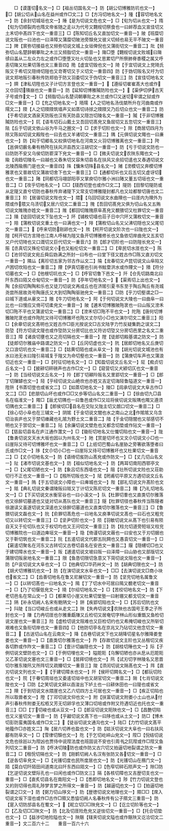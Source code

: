 <!-- { "loadSidebar": true } -->
　　□【谟蓬切名文一】□【祖丛切国名文一】防【胡公切博雅防坑也文一】□【胡公切从山名在益州或作□文二】□【方冯切地名文一】隀【容切地名文一】防【余封切城垣也文一】陲【是为切说文危也文一】□【旬为切从也文一】隋【旬为切顺裂肉也隋文帝省随之辵以为代号又翾规切祭食也一曰衅荐血又宣佳切又土禾切中髙四下也文一重音三】□【陈知切丘名又直加切文一重音一】陂【班糜切说文阪也一曰池也一曰泽障又蒲糜切陂池旁頽皃又彼义切倾也易无平不陂文一重音二】陴【賔弥切接益也又频弥切说文城上女垣俾倪也又蒲街切文一重音二】阰【频弥切山名楚辞朝搴阰之木兰又频脂切文一重音一】隓□堕【翾规切说文败城曰隓徐曰盖从二左众力左之或作□堕堕又吐火切坠也又思累切尸所祭肺脊黍稷之属又呼恚切隓又杜果切落也文三重音四】陒【虚宜切毁也文一】陭【于宜切说文上党陭氏阪又于希切又隠绮切隑也又竒寄切又于义切文一重音四】防【于妫切阪名又吁为切说文郑地阪引春秋传防郑伯于防又羽委切又于伪切文一重音三】防【宣佳切地名文一】隮【津私切陞也又子计切方言登也文一重音一】【遵绥切崔崔髙大也或作又仓回切隤崩也文一重音一】防【延知切博雅隇防险也文一】【渠伊切伊古天子号或作文一】□【频脂切山名楚词朝搴阰之木兰或作□又迷切牢谓之狱或作□文一重音一】□【充之切地名文一】陑隭【人之切地名汤伐桀所升在河曲南或作隭文二】陾【人之切陾陾筑墙声又如蒸切诗捄之陾陾又乃后切众也文一重音二】防【于希切说文酒泉天防阪也汉有天防县又隠岂切陵名文一重音一】隇【于非切博雅隇防险也文一】阢【语韦切石山戴土又吾回切髙皃又鱼屈切又五忽切文一重音三】阹【丘于切说文依山谷为牛马之圈文一】□【求于切阶也文一】除【商居切四月为除又陈如切说文殿陛也一曰去也又羊诸切文一重音二】隅【元俱切说文陬也一曰亷也文一】防【匃于切郷名又权俱切地名在河南又火羽切博雅离也文一重音二】陓【邕俱切薮名秦有杨陓在扶风汧县西又汪胡切文一重音一】防【亏于切说文防也一曰防防不安又乌侯切防窬深下皃文一重音一】□【微夫切说文农陜东陬也文一】隃【询趋切陵名一曰越也又舂朱切又容朱切县名在扶风又余招切逺也又舂遇切说文北陵西隃鴈门是也文一重音四】陎【慵朱切陎县名文一】陠【滂模切又奔模切博雅衺也又普故切又蒲故切舍下也文一重音三】□【通都切圻也又后五切又虚讶切也文一重音二】陼【同都切冯翊郃阳亭又掌庾切尔雅小洲曰陼又董五切垣也文一重音二】□【攻乎切地名文一】□□【牋西切登也或作□文二】隄防【田黎切隄防或从定隄又直兮切防也春秋传弃诸隄下又常支切博雅隄封都凡也又竝都黎切唐也文二重音三】阶【居谐切说文陛也文一】隈【乌回切说文水曲隩也一曰厓内为隩外为隈或作隈又乌渍切又居六切文二重音二】隗【吾回切髙皃又俱为切山名又五贿切说文陮隗亦姓文一重音二】陮【都回切陮隗原阜髙皃又覩猥切又杜罪切文一重音二】隤【徒回切说文下坠也文一】阫【铺枚切墙也荘子日中穴阫又蒲枚切文一重音一】陪【蒲枚切说文重土也一曰满也文一】陫【蒲枚切山名又父沸切隠也又父尾切文一重音二】【呼来切防刚卵也文一】陔【柯开切说文阶次也一曰陇也文一】隑【柯开切方言陭也江南人呼梯为隑又鱼开切博雅修长也又鱼依切岸曲皃又五亥切又户代切陭也又口溉切又巨代切文一重音六】防【郎才切阶也一曰防隑长皃文一】陙【丞真切又殊伦切说文小也又船伦切文一重音二】□【卑民切水厓也文一】陈□【池邻切说文宛丘舜后妫满之所封一曰布也一曰堂下径又姓古作□陈又直刃切文一重音一】隣厸【离珍切五家为邻古作厸文二】陯【龙春切又卢昆切说文山阜陷又卢困切坎陷也文一重音二】陻【伊真切塞也引尚书鮌垔洪水或作陻文一】隫【符分切墓也文一】□【他根切坑也文一】□【呼官切鲁下邑文一】阡【仓先切路南北曰阡东西曰陌又仓甸切文一重音一】防【亭年切地名文一】【渠焉切上出也文一】陶【余招切陶陶和乐也又徒刀切说文再成丘也在济隂引夏书东至于陶丘陶丘有尧城尧尝所居故尧号陶唐氏又大到切陶陶驱驰皃文一重音二】□防【乎刀切壑谓之□一曰城下道或从豪文二】隞【牛刀切地名文一】阿【于何切说文大陵也一曰曲阜一曰比也一曰慢应又倚可切柔皃文一重音一】陂【逋禾切博雅陂陁衺也一曰山阪又滂禾切□陁不平也又蒲波切文一重音二】□【滂禾切□陁不平也文一】陀陁【唐何切博雅陂陀衺也或作陁陀又待可切博雅坏也陁又丈尔切小□也又演尔切文二重音三】阳□【余章切说文髙明也又姓古作□臣光按说文□古文陆字力竹反疑集韵之误文二】防埅【符方切说文隄也或作埅防又分房切比也又符访切埅又分房切邑里之名文二重音三】障【诸良切壅也又之亮切隔也文一重音一】隚【徒郎切殿基谓之防文一】防【徒郎切尔雅庙中路谓之防文一】□【丘冈切虚也文一】阬【居郎切地名又丘庚切又口浪切坑也文一重音二】□【姑黄切陌也或从阜文一】隍【胡光切说文城池也有水曰池无水曰隍引易城复于隍又为命切壑也文一重音一】防【蒲庚切车声也又蒲浪切近也文一重音一】□【时征切地名文一】□【知盈切说文丘名文一】阷【痴贞切丘名文一】□【披耕切砰磅声也古作□文一】□【窥营切又犬颍切仄也文一重音一】防【当经切说文丘名文一】阾【郎丁切顚阾阪名又里郢切文一重音一】□【郎丁切隟罅也文一】陉【乎经切说文山絶坎也亦姓又吉定切海陉鲁隘道文一重音一】陞阩【书蒸切登也或省文二】□【如蒸切地名文一】陵□【闾承切说文大阜古作□文二】□□【悲朋切山坏也或作□□又歩等切山名文二重音一】□【徐由切九□县名在临淮文一】陬□【甾尤切隅也一曰鲁邑或作□又竝将侯切说文阪隅也陬又遵须切隅也文二重音二】【郎侯切□县名在交阯又陇主切又朗口切文一重音二】□【徐心切小阜也在三辅文一】阴隂【于金切说文闇也水之南山之北作隂隂又乌含切治丧庐也又于禁切瘗藏也礼隂为野土文二重音二】隌【于金切隠闇也又邬感切不明也又于禁切文一重音二】阽【余廉切说文壁危也又都念切垫或作阽文一重音一】□【慈盐切县名在庐江通作灊文一】□【锄衔切地名又仕懴切陷也文一重音一】陇【鲁勇切说文天水大坂也因以为州名文一】阤【赏是切坏也又文尒切说文小□也一曰崖际又待可切博雅坏也文一重音二】□【上纸切巴蜀山名崖胁之旁箸欲落堕者曰氏或作□文一】陊【文尒切小□也一曰崖际又待可切博雅坏也又杜果切文一重音二】□【丈尒切地名文一】防【语绮切岌防山髙皃或作防文一】□【丈几切山名文一】阯【渚市切说文基也文一】防【祖似切地名文一】防【两耳切南阳西鄂亭文一】□【父尾切陋也文一】防【象吕切东西墙也文一】阻【壮所切说文险也又荘助切行不正也文一重音一】□【剏所切阪也文一】陚【罔甫切平原又方遇切说文丘名文一重音一】隖【于五切说文小障也一曰庳城也文一】陛【部礼切说文升髙阶也文一】阺【典礼切说文秦谓陵阪曰阺又丁计切又陈尼切文一重音二】隬【乃礼切地名文一】□【下买切说文水衡官谷也一曰小溪文一】队【杜罪切羣也又直类切尔雅落也又徐醉切墓道也又徒对切从髙队也文一重音三】隧【杜罪切径也春秋传当陈隧者徐邈读又虽遂切说文深逺也又徐醉切墓道也又直类切尔雅落也文一重音三】□【鲁猥切说文磊也文一】阭【俞罪切髙危也一曰地名又庾凖切说文髙也一曰石也又粗兖切又以转切文一重音三】□【坚尹切阶也文一】陨【羽敏切说文从髙下也引易有陨自天又于伦切队也又于权切均也又王问切文一重音三】防【柱允切道旁短垣又柱兖切博雅院也一曰道边庳垣文一重音一】隐【倚谨切说文蔽也一曰安也又于刃切据也又于靳切筑也文一重音二】阮【五逺切说文代郡五阮闗也又愚袁切文一重音一】□【窘逺切聚名在河东又古转切又古卷切县名在安邑文一重音二】隁【隠幰切□也又于建切障水也文一重音一】阪【逋逺切说文坡曰阪一曰泽障一曰山胁也又部版切又蒲限切阪泉地名文一重音二】限【鱼恳切限切急意又下简切说文阻也文一重音一】防【户衮切说文大阜也文一】□【他典切□华药艸文一】防【胡典切限也文一】防【胡犬切博雅坑也文一】防【在演切说文水阜也文一】□□【去演切说文□商小块也省文二】□【齿善切地名在鲁又尼展切文一重音一】防【坚兖切地名属鲁文一】□【以转切髙也一曰地名文一】隝【丁了切水中可居曰隝又覩老切文一重音一】□【乃了切偃低皃文一】隢【尔绍切地名文一】□【苦绞切地名文一】防【下老切邑名在常山文一】□【都果切小崖又杜果切堂塾一曰射堋又都戈切文一重音二】陃【补永切阙人名宋有鲍陃文一】阱【疾郢切陷也文一】□【苏后切阬也文一】阧陡【当口切峻丘也或从走文二】陜【失冉切说文农陜也古国号王季之子所封也文一】隒【力冉切厓也尔雅重甗隒又丘检切又居奄切字林山形似重甑又鱼检切说文崖也文一重音三】险【虚检切说文阻难也又巨检切约也又希掩切峻也又所斩切艰难也又鱼衔切岸也文一重音四】□【他防切亭名在京兆又乃玷切又他念切文一重音二】【古送切山名在云南文一】降【古巷切说文下也又胡降切星名尔雅降娄奎娄也文一重音一】□【直类切尔雅落也文一】阼【存故切说文主阶也又丛租切又疾各切酢或作阼文一重音二】□【壹计切幽隠也文一】防【胡桂切陲也文一】际【子例切说文壁防也文一】□【于例切埋也文一】隘阸阨【乌懈切陋也亦从戹从厄阸阨又乙革切说文塞也文三重音一】□【居拜切境也文一】阠【试刃切字林陵名又思晋切尔雅东陵阠又所阵切又疏臻切文一重音三】陖【须闰切说文陗髙也文一】阵【直刃切说文列也文一】【于建切障水也文一】阡【侯旰切闗名文一】□【都玩切险也文一】院【于眷切周垣也又委逺切垣中也又胡官切文一重音二】陗【七肖切说文陖也文一】□防【之笑切说文耕以臿浚出下垆土也一曰耕休田也一曰隄也或省文二】隩【于到切说文水隈崖也又乙六切四方土可居也文一重音一】□【疾正切陷也所以取兽者文一】隥【丁邓切说文仰也文一】附【扶富切说文附娄小土山也从付声引春秋传附娄无松栢又芳无切卵孚也又薄口切培或作附又符遇切近也托也文一重音三】□□【丁切峻也或从豆文一】□【郎豆切说文阨陜也文一】□【昌艶切陷也又义鉴切文一重音一】防【乎韽切说文髙下也一曰陊也或从土文一】防□【博木切彭防蛮夷国名或作□文二】【徒谷切说文通沟也文一】陆□【力竹切说文髙平地籀作□亦姓文二】陱【居六切养也盈也文一】防【姑沃切说文大阜也一曰右扶风郿有防阜文一】□【雪律切頽也文一】阣【于乞切屹崪山皃文一】陧□【倪结切说文危也徐廵以为陧凶也贾侍中说陧法度也班固说不安也引周书之阢陧或作□陧又鱼列切文二重音一】防【呼决切陵防也或作防又古穴切又拍逼切地裂谓之防文一重音二】□【租恱切隔也文一】防【刚鹤切阙人名汉有张防又各切文一重音一】□【逆各切阜皃文一】□【光镬切度也民所度居也文一】防【光镬切山在鴈门文一】陌【莫白切阡陌田间道南北曰阡东西曰陌文一】□【色窄切碎石陨声文一】隙□防【乞逆切说文壁际孔也一曰闲也或作□防文三】隔【各核切障也又吉歴切支也文一重音一】□【直炙切县名在南阳文一】□【悉即切地名文一】陟【竹力切说文登也又的则切得也周礼陟梦言梦之所得文一重音一】防【越逼切也文一】□【拍逼切地裂谓之□文一】防【弼力切山陊文一】阞【歴徳切说文地理也文一】隰□□【席入切说文坂下湿也或作□古作□隰又悉恊切阙人名春秋传有公子隰文三重音一】防【寔入切防邡县名在蜀文一】【昵立切□□陜皃文一】□【讫立切阶等也文一】□【乙及切□□陜文一】防【北及切厓险危皃又逆怯切文一重音一】□【托合切垫也文一】□【益渉切地险隘也文一】陜陿【辖夹切说文隘也或作陿陜又讫洽切文二重音一】文二百六十二　　重音一百六十六
